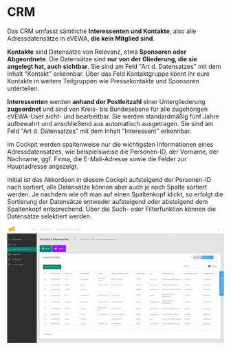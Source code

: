 ﻿# CRM

Das CRM umfasst sämtliche **Interessenten und Kontakte**, also alle Adressdatensätze in eVEWA, **die kein Mitglied sind**.

**Kontakte** sind Datensätze von Relevanz, etwa **Sponsoren oder Abgeordnete**. Die Datensätze sind **nur von der Gliederung, die sie angelegt hat, auch sichtbar**. Sie sind am Feld "Art d. Datensatzes" mit dem Inhalt "Kontakt" erkennbar. Über das Feld Kontaktgruppe könnt ihr eure Kontakte in weitere Teilgruppen wie Pressekontakte und Sponsoren unterteilen.

**Interessenten** werden **anhand der Postleitzahl** einer Untergliederung **zugeordnet** und sind von Kreis- bis Bundesebene für alle zugehörigen eVEWA-User sicht- und bearbeitbar. Sie werden standardmäßig fünf Jahre aufbewahrt und anschließend aus automatisch ausgetragen. Sie sind am Feld "Art d. Datensatzes" mit dem Inhalt "Interessent" erkennbar.

Im Cockpit werden spaltenweise nur die wichtigsten Informationen eines Adressdatensatzes, wie beispielsweise die Personen-ID, der Vorname, der Nachname, ggf. Firma, die E-Mail-Adresse sowie die Felder zur Hauptadresse angezeigt.

Initial ist das Akkordeon in diesem Cockpit aufsteigend der Personen-ID nach sortiert, alle Datensätze können aber auch je nach Spalte sortiert werden. Je nachdem wie oft man auf einen Spaltenkopf klickt, so erfolgt die Sortierung der Datensätze entweder aufsteigend oder absteigend dem Spaltenkopf entsprechend. Über die Such- oder Filterfunktion können die Datensätze selektiert werden.

![](/static/graphicsmvs/1-3-crm-tabelle.jpeg)